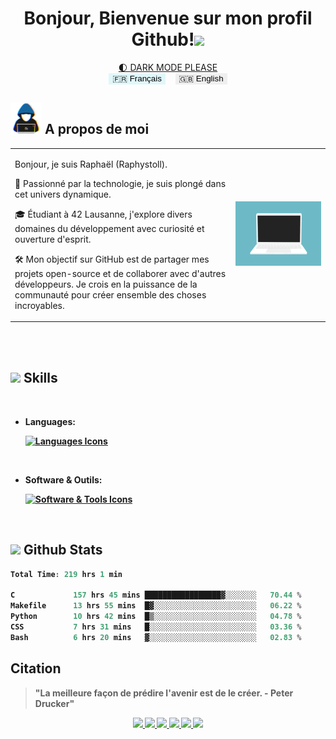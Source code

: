 <h1 align="center"><b>Bonjour, Bienvenue sur mon profil Github!</b><img src="https://media.giphy.com/media/hvRJCLFzcasrR4ia7z/giphy.gif" width="35"></h1>


<div align="center">
  <a href="https://github.com/settings/appearance" title="Activer le mode sombre dans vos paramètres GitHub">
    🌓 DARK MODE PLEASE
  </a>
</div>

<div align=center>
<a href="https://github.com/RaphyStoll/RaphyStoll/blob/main/README_fr.md" style="text-decoration:none;">
  <button style="background-color:#e0f7fa; border:none; cursor:pointer;">
    🇫🇷 Français
  </button>
</a>
&nbsp;&nbsp;
<a href="https://github.com/RaphyStoll" style="text-decoration:none;">
  <button style="border:none; cursor:pointer;">
    🇬🇧 English
  </button>
</a>


</div>

<div>

## <picture><img src="https://github.com/0xAbdulKhalid/0xAbdulKhalid/raw/main/assets/mdImages/about_me.gif" width="50px"></picture> **A propos de moi**
</div>
<div>
<table>
  <tr>
    <td valign="top" width="70%">

Bonjour, je suis Raphaël (Raphystoll).

🚀 Passionné par la technologie, je suis plongé dans cet univers dynamique.

🎓 Étudiant à 42 Lausanne, j'explore divers domaines du développement avec curiosité et ouverture d'esprit.

🛠️ Mon objectif sur GitHub est de partager mes projets open-source et de collaborer avec d'autres développeurs. Je crois en la puissance de la communauté pour créer ensemble des choses incroyables.

 </td>
    <td valign="center" width="30%">

![](Demartini-code.gif)

 </tr>
</table>
<br>
<br>
</div>
<div align=left>


## <img src="https://media2.giphy.com/media/QssGEmpkyEOhBCb7e1/giphy.gif?cid=ecf05e47a0n3gi1bfqntqmob8g9aid1oyj2wr3ds3mg700bl&rid=giphy.gif" width="35"><b> **Skills**
</div>
    <br>
<div align=left>

- **Languages**:
  <p>
    <a href="https://skillicons.dev">
      <img height="32" src="https://skillicons.dev/icons?i=c,python,javascript,typescript,react,html,css&theme=light" alt="Languages Icons"/>
    </a>
  </p>
  <br>
</div>
<div align=left>

- **Software & Outils**:
  <p>
    <a href="https://skillicons.dev">
      <img height="32" src="https://skillicons.dev/icons?i=vscode,vim,docker,photoshop,notion,sqlite&theme=light" alt="Software & Tools Icons"/>
    </a>
  </p>
  <br>
</div>
<div align=left>


</div>
<div align=left>

## <img src="https://media.giphy.com/media/iY8CRBdQXODJSCERIr/giphy.gif" width="35"><b> Github Stats</b>
</div>

<div>
  <!--START_SECTION:waka-->

```rust
Total Time: 219 hrs 1 min

C             157 hrs 45 mins █████████████████▓░░░░░░░   70.44 %
Makefile      13 hrs 55 mins  █▓░░░░░░░░░░░░░░░░░░░░░░░   06.22 %
Python        10 hrs 42 mins  █▒░░░░░░░░░░░░░░░░░░░░░░░   04.78 %
CSS           7 hrs 31 mins   █░░░░░░░░░░░░░░░░░░░░░░░░   03.36 %
Bash          6 hrs 20 mins   ▓░░░░░░░░░░░░░░░░░░░░░░░░   02.83 %
```

<!--END_SECTION:waka-->
</div>

<div align=left>


## Citation
<!--START_SECTION:inspirational-quote-->
> "La meilleure façon de prédire l'avenir est de le créer. - Peter Drucker"
<!--END_SECTION:inspirational-quote-->
</div>
<div align=center>
<a href="https://dev.to/pujux">
<img src="https://img.shields.io/github/followers/Raphystoll?color=black&logo=github&a=1">
</a>
<a href="https://badges.pufler.dev">
<img src="https://img.shields.io/github/stars/Raphystoll?color=black&logo=github&a=1">
</a>
<a href="https://badges.pufler.dev">
<img src="https://badges.pufler.dev/visits/RaphyStoll/README?color=black&logo=github&a=1">
</a>
<a href="https://badges.pufler.dev">
<img src="https://badges.pufler.dev/repos/RaphyStoll?color=black&logo=github&a=1">
</a>
<a href="https://badges.pufler.dev">
<img src="https://badges.pufler.dev/years/RaphyStoll?color=black&logo=github&a=1">
</a>
<a href="https://badges.pufler.dev">
<img src="https://badges.pufler.dev/updated/RaphyStoll/badge-it?color=black&logo=github&a=1">
</a>

</div>
